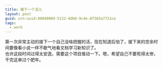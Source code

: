 ```yaml
---
title: 接下一个活儿
layout: post
guid: urn:uuid:89840009-5122-4db0-9c4e-8f583a7721ce
tags:
  - work 
---
```



第一次非常主动的接下一个自己没啥把握的活，现在知道后怕了，接下来的空余时间要像看小说一样不歇气地看文档学习新知识了。    
也许这段时间过得太安逸，需要这个项目推动一下。嗯，希望自己不要死得太惨，干完这单过个肥年。
